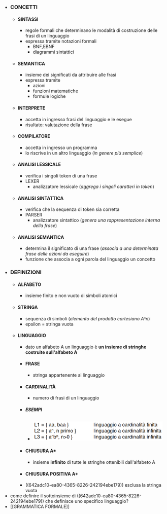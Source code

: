 - ### CONCETTI
	- #### SINTASSI
		- regole formali che determinano le modalità di costruzione delle frasi di un linguaggio
		- espressa tramite notazioni formali
			- BNF,EBNF
			- diagrammi sintattici
	- #### SEMANTICA
		- insieme dei significati da attribuire alle frasi
		- espressa tramite
			- azioni
			- funzioni matematiche
			- formule logiche
	- #### INTERPRETE
		- accetta in ingresso frasi del linguaggio e le esegue
		- risultato: valutazione della frase
	- #### COMPILATORE
		- accetta in ingresso un programma
		- lo riscrive in un altro linguaggio (*in genere più semplice*)
	- #### ANALISI LESSICALE
		- verifica i singoli token di una frase
		- LEXER
			- analizzatore lessicale (*aggrega i singoli caratteri in token*)
	- #### ANALISI SINTATTICA
		- verifica che la sequenza di token sia corretta
		- PARSER
			- analizzatore sintattico (*genera una rappresentazione interna della frase*)
	- #### ANALISI SEMANTICA
		- determina il significato di una frase (*associa a una determinata frase delle azioni da eseguire*)
		- funzione che associa a ogni parola del linguaggio un concetto
- ### DEFINIZIONI
	- #### ALFABETO
		- insieme finito e non vuoto di simboli atomici
	- #### STRINGA
		- sequenza di simboli (*elemento del prodotto cartesiano A^n*)
		- epsilon = stringa vuota
	- #### LINGUAGGIO
		- dato un alfabeto A un linguaggio è **un insieme di stringhe costruite sull'alfabeto A**
		- #### FRASE
			- stringa appartenente al linguaggio
		- #### CARDINALITÀ
			- numero di frasi di un linguaggio
		- ##### ESEMPI
			- ![image.png](../assets/image_1680530447048_0.png)
				-
		- #### CHIUSURA A*
			- insieme **infinito** di tutte le stringhe ottenibili dall'alfabeto A
		- #### CHIUSURA POSITIVA A+
		- ((642adc10-ea80-4365-8226-242194ebe179)) esclusa la stringa vuota
- come definire il sottoinsieme di ((642adc10-ea80-4365-8226-242194ebe179)) che definisce uno specifico linguaggio?
- [[GRAMMATICA FORMALE]]